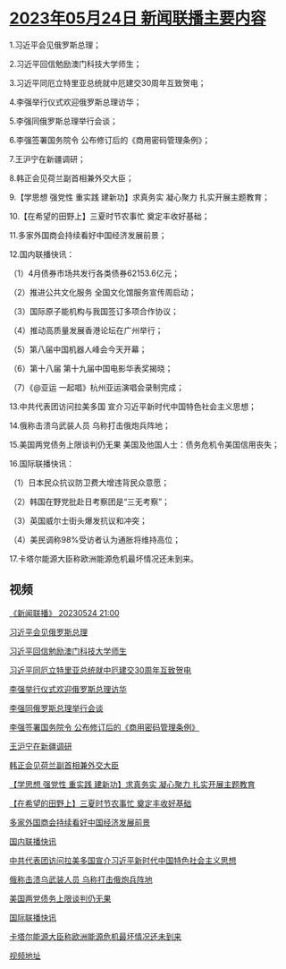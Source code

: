 # [2023年05月24日 新闻联播主要内容](https://tv.cctv.com/lm/xwlb/day/20230524.shtml)

1.习近平会见俄罗斯总理；

2.习近平回信勉励澳门科技大学师生；

3.习近平同厄立特里亚总统就中厄建交30周年互致贺电；

4.李强举行仪式欢迎俄罗斯总理访华；

5.李强同俄罗斯总理举行会谈；

6.李强签署国务院令 公布修订后的《商用密码管理条例》；

7.王沪宁在新疆调研；

8.韩正会见荷兰副首相兼外交大臣；

9.【学思想 强党性 重实践 建新功】求真务实 凝心聚力 扎实开展主题教育；

10.【在希望的田野上】三夏时节农事忙 奠定丰收好基础；

11.多家外国商会持续看好中国经济发展前景；

12.国内联播快讯：

（1）4月债券市场共发行各类债券62153.6亿元；

（2）推进公共文化服务 全国文化馆服务宣传周启动；

（3）国际原子能机构与我国签订多项合作协议；

（4）推动高质量发展香港论坛在广州举行；

（5）第八届中国机器人峰会今天开幕；

（6）第十八届 第十九届中国电影华表奖揭晓；

（7）《@亚运 一起唱》杭州亚运演唱会录制完成；

13.中共代表团访问拉美多国 宣介习近平新时代中国特色社会主义思想；

14.俄称击溃乌武装人员 乌称打击俄炮兵阵地；

15.美国两党债务上限谈判仍无果 美国及他国人士：债务危机令美国信用丧失；

16.国际联播快讯：

（1）日本民众抗议防卫费大增违背民众意愿；

（2）韩国在野党批赴日考察团是“三无考察”；

（3）英国威尔士街头爆发抗议和冲突；

（4）美民调称98%受访者认为通胀将维持高位；

17.卡塔尔能源大臣称欧洲能源危机最坏情况还未到来。

## 视频

[《新闻联播》 20230524 21:00](https://tv.cctv.com/2023/05/24/VIDEh6BnEtn5OD11zZpkO1Oj230524.shtml)

[习近平会见俄罗斯总理](https://tv.cctv.com/2023/05/24/VIDEkVuXRKdpTi57GIiQzCif230524.shtml)

[习近平回信勉励澳门科技大学师生](https://tv.cctv.com/2023/05/24/VIDEey1blzspjAytcLJPH3Ds230524.shtml)

[习近平同厄立特里亚总统就中厄建交30周年互致贺电](https://tv.cctv.com/2023/05/24/VIDEYJuZKPjjGMsPF5uynYz9230524.shtml)

[李强举行仪式欢迎俄罗斯总理访华](https://tv.cctv.com/2023/05/24/VIDEysGgiNqIDefm805d4gT4230524.shtml)

[李强同俄罗斯总理举行会谈](https://tv.cctv.com/2023/05/24/VIDE11tL7pme1JAyjhUT7swC230524.shtml)

[李强签署国务院令 公布修订后的《商用密码管理条例》](https://tv.cctv.com/2023/05/24/VIDERs4vrvTJ4flpl6Nr3kua230524.shtml)

[王沪宁在新疆调研](https://tv.cctv.com/2023/05/24/VIDEBWRZGSqBVbD1hvrTIEKU230524.shtml)

[韩正会见荷兰副首相兼外交大臣](https://tv.cctv.com/2023/05/24/VIDE9tifhbrAAJRe75B4RWwL230524.shtml)

[【学思想 强党性 重实践 建新功】求真务实 凝心聚力 扎实开展主题教育](https://tv.cctv.com/2023/05/24/VIDE1n1fWQ9h0qxK5Ek5J0TS230524.shtml)

[【在希望的田野上】三夏时节农事忙 奠定丰收好基础](https://tv.cctv.com/2023/05/24/VIDEOACpe8WDxacS2FZXct5k230524.shtml)

[多家外国商会持续看好中国经济发展前景](https://tv.cctv.com/2023/05/24/VIDEj7oStgv1hrERlORxF0z0230524.shtml)

[国内联播快讯](https://tv.cctv.com/2023/05/24/VIDEj6JOXqv4OPVWcPdMhKq2230524.shtml)

[中共代表团访问拉美多国宣介习近平新时代中国特色社会主义思想](https://tv.cctv.com/2023/05/24/VIDEzjYNlyrgEJ5SHsJmeXmw230524.shtml)

[俄称击溃乌武装人员 乌称打击俄炮兵阵地](https://tv.cctv.com/2023/05/24/VIDEtDFcq9E1TnUrOZdSgMGR230524.shtml)

[美国两党债务上限谈判仍无果](https://tv.cctv.com/2023/05/24/VIDEW61mQCbUy9bttfUBICVv230524.shtml)

[国际联播快讯](https://tv.cctv.com/2023/05/24/VIDEaEfRPhRTbDjQUwwg2Iqk230524.shtml)

[卡塔尔能源大臣称欧洲能源危机最坏情况还未到来](https://tv.cctv.com/2023/05/24/VIDEXdEw2I3LsB75K1BIDMJQ230524.shtml)

[视频地址](https://tv.cctv.com/lm/xwlb/day/20230524.shtml) 

